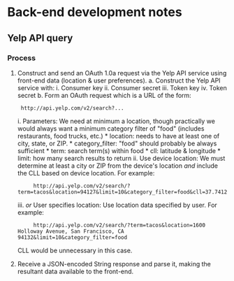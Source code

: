 # Back-end development notes

## Yelp API query

### Process

1. Construct and send an OAuth 1.0a request via the Yelp API service
using front-end data (location & user preferences).
    a. Construct the Yelp API service with:
        i. Consumer key
        ii. Consumer secret
        iii. Token key
        iv. Token secret
    b. Form an OAuth request which is a URL of the form:
    
        http://api.yelp.com/v2/search?...
    
    i. Parameters: We need at minimum a location, though practically we
    would always want a minimum category filter of "food" (includes
    restaurants, food trucks, etc.)
        * location: needs to have at least one of city, state, or ZIP. 
        * category_filter: "food" should probably be always sufficient
        * term: search term(s) within food
        * cll: latitude & longitude
        * limit: how many search results to return
    ii. Use device location: We must determine at least a city or ZIP
    from the device's location *and* include the CLL based on device
    location. For example:
        
            http://api.yelp.com/v2/search/?term=tacos&location=94127&limit=10&category_filter=food&cll=37.7412617,-122.4649631
        
    iii. *or* User specifies location: Use location data specified by user.
    For example:
        
            http://api.yelp.com/v2/search/?term=tacos&location=1600 Holloway Avenue, San Francisco, CA 94132&limit=10&category_filter=food        
        
    CLL would be unnecessary in this case.
            

2. Receive a JSON-encoded String response and parse it, making the resultant
data available to the front-end.
